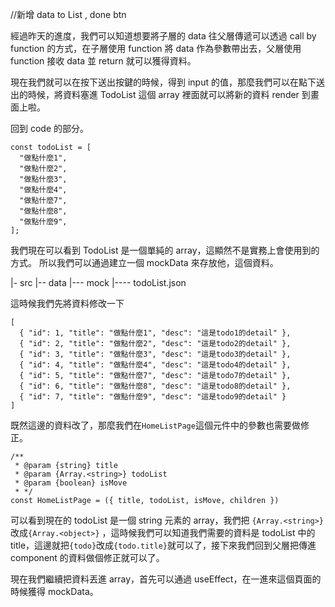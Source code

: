 //新增 data to List , done btn

經過昨天的進度，我們可以知道想要將子層的 data 往父層傳遞可以透過 call by function 的方式，在子層使用 function 將 data 作為參數帶出去，父層使用 function 接收 data 並 return 就可以獲得資料。

現在我們就可以在按下送出按鍵的時候，得到 input 的值，那麼我們可以在點下送出的時候，將資料塞進 TodoList 這個 array 裡面就可以將新的資料 render 到畫面上啦。

回到 code 的部分。

```
const todoList = [
  "做點什麼1",
  "做點什麼2",
  "做點什麼3",
  "做點什麼4",
  "做點什麼7",
  "做點什麼8",
  "做點什麼9",
];
```

我們現在可以看到 TodoList 是一個單純的 array，這顯然不是實務上會使用到的方式。
所以我們可以通過建立一個 mockData 來存放他，這個資料。

|- src
|-- data
|--- mock
|---- todoList.json

這時候我們先將資料修改一下

```
[
  { "id": 1, "title": "做點什麼1", "desc": "這是todo1的detail" },
  { "id": 2, "title": "做點什麼2", "desc": "這是todo2的detail" },
  { "id": 3, "title": "做點什麼3", "desc": "這是todo3的detail" },
  { "id": 4, "title": "做點什麼4", "desc": "這是todo4的detail" },
  { "id": 5, "title": "做點什麼7", "desc": "這是todo7的detail" },
  { "id": 6, "title": "做點什麼8", "desc": "這是todo8的detail" },
  { "id": 7, "title": "做點什麼9", "desc": "這是todo9的detail" }
]

```

既然這邊的資料改了，那麼我們在`HomeListPage`這個元件中的參數也需要做修正。

```
/**
 * @param {string} title
 * @param {Array.<string>} todoList
 * @param {boolean} isMove
 * */
const HomeListPage = ({ title, todoList, isMove, children })
```

可以看到現在的 todoList 是一個 string 元素的 array，我們把 `{Array.<string>}` 改成`{Array.<object>}` ，這時候我們可以知道我們需要的資料是 todoList 中的 title，這邊就把`{todo}`改成`{todo.title}`就可以了，接下來我們回到父層把傳進 component 的資料做個修正就可以了。

現在我們繼續把資料丟進 array，首先可以通過 useEffect，在一進來這個頁面的時候獲得 mockData。
